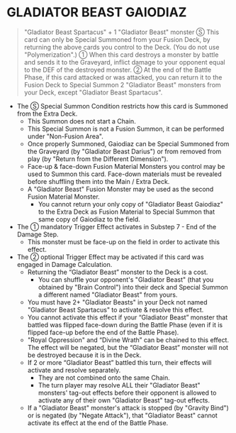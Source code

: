 # GLADIATOR BEAST GAIODIAZ

> "Gladiator Beast Spartacus" + 1 "Gladiator Beast" monster
Ⓢ This card can only be Special Summoned from your Fusion Deck, by returning the above cards you control to the Deck. (You do not use "Polymerization".) ① When this card destroys a monster by battle and sends it to the Graveyard, inflict damage to your opponent equal to the DEF of the destroyed monster. ② At the end of the Battle Phase, if this card attacked or was attacked, you can return it to the Fusion Deck to Special Summon 2 "Gladiator Beast" monsters from your Deck, except "Gladiator Beast Spartacus".

*   The Ⓢ Special Summon Condition restricts how this card is Summoned from the Extra Deck.
    *   This Summon does not start a Chain.
    *   This Special Summon is not a Fusion Summon, it can be performed under "Non-Fusion Area".
    *   Once properly Summoned, Gaiodiaz can be Special Summoned from the Graveyard (by "Gladiator Beast Darius") or from removed from play (by "Return from the Different Dimension").
    *   Face-up & face-down Fusion Material Monsters you control may be used to Summon this card. Face-down materials must be revealed before shuffling them into the Main / Extra Deck.
    *   A "Gladiator Beast" Fusion Monster may be used as the second Fusion Material Monster.
        *   You cannot return your only copy of "Gladiator Beast Gaiodiaz" to the Extra Deck as Fusion Material to Special Summon that same copy of Gaiodiaz to the field.
*   The ① mandatory Trigger Effect activates in Substep 7 - End of the Damage Step.
    *   This monster must be face-up on the field in order to activate this effect.
*   The ② optional Trigger Effect may be activated if this card was engaged in Damage Calculation.
    *   Returning the “Gladiator Beast” monster to the Deck is a cost.
        *   You can shuffle your opponent's "Gladiator Beast" (that you obtained by "Brain Control") into their deck and Special Summon a different named "Gladiator Beast" from yours.
    *   You must have 2+ "Gladiator Beasts" in your Deck not named "Gladiator Beast Spartacus" to activate & resolve this effect.
    *   You cannot activate this effect if your “Gladiator Beast” monster that battled was flipped face-down during the Battle Phase (even if it is flipped face-up before the end of the Battle Phase).
    *   "Royal Oppression" and “Divine Wrath” can be chained to this effect. The effect will be negated, but the “Gladiator Beast” monster will not be destroyed because it is in the Deck.
    *   If 2 or more “Gladiator Beast” battled this turn, their effects will activate and resolve separately.
        *   They are not combined onto the same Chain.
        *   The turn player may resolve ALL their "Gladiator Beast" monsters' tag-out effects before their opponent is allowed to activate any of their own "Gladiator Beast" tag-out effects.
    *   If a "Gladiator Beast" monster's attack is stopped (by "Gravity Bind") or is negated (by "Negate Attack"), that "Gladiator Beast" cannot activate its effect at the end of the Battle Phase.
